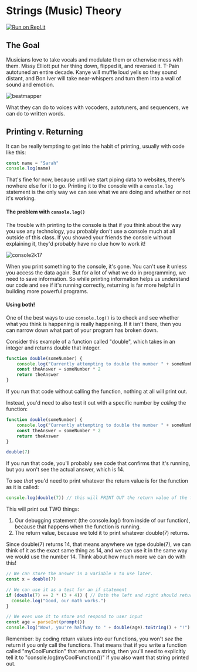 # Strings (Music) Theory

[![Run on Repl.it](https://repl.it/badge/github/upperlinecode/string-theory-javascript-methods)](https://repl.it/github/upperlinecode/string-theory-javascript-methods)

## The Goal

Musicians love to take vocals and modulate them or otherwise mess with them. Missy Elliott put her thing down, flipped it, and reversed it. T-Pain autotuned an entire decade. Kanye will muffle loud yells so they sound distant, and Bon Iver will take near-whispers and turn them into a wall of sound and emotion.

![beatmapper](https://media.giphy.com/media/10ZQLUWJ4HwvS/giphy.gif)

What they can do to voices with vocoders, autotuners, and sequencers, we can do to written words.

## Printing v. Returning

It can be really tempting to get into the habit of printing, usually with code like this:

```javascript
const name = "Sarah"
console.log(name)
```

That's fine for now, because until we start piping data to websites, there's nowhere else for it to go. Printing it to the console with a `console.log` statement is the only way we can see what we are doing and whether or not it's working.

#### The problem with `console.log()`

The trouble with printing to the console is that if you think about the way you use any technology, you probably don't use a console much at all outside of this class. If you showed your friends the console without explaining it, they'd probably have no clue how to work it!

![console2k17](https://media.giphy.com/media/yR4xZagT71AAM/giphy.gif)

When you print something to the console, it's gone. You can't use it unless you access the data again. But for a lot of what we do in programming, we need to save information. So while printing information helps us understand our code and see if it's running correctly, returning is far more helpful in building more powerful programs.

#### Using both!

One of the best ways to use `console.log()` is to check and see whether what you think is happening is really happening. If it isn't there, then you can narrow down what part of your program has broken down.

Consider this example of a function called "double", which takes in an integer and returns double that integer.

```javascript
function double(someNumber) {
    console.log("Currently attempting to double the number " + someNumber.toString())
    const theAnswer = someNumber * 2
    return theAnswer
}
```

If you run that code without calling the function, nothing at all will print out.

Instead, you'd need to also test it out with a specific number by *calling* the function:

```javascript
function double(someNumber) {
    console.log("Currently attempting to double the number " + someNumber.toString())
    const theAnswer = someNumber * 2
    return theAnswer
}

double(7)
```

If you run that code, you'll probably see code that confirms that it's running, but you won't see the actual answer, which is 14.

To see *that* you'd need to print whatever the return value is for the function as it is called:

```javascript
console.log(double(7)) // this will PRINT OUT the return value of the function we just wrote.
```

This will print out TWO things:
1. Our debugging statement (the console.log() from inside of our function), because that happens when the function is running.
2. The return value, because we told it to print whatever double(7) returns.

Since double(7) returns 14, that means anywhere we type double(7), we can think of it as the exact same thing as 14, and we can use it in the same way we would use the number 14. Think about how much more we can do with this!

```javascript
// We can store the answer in a variable x to use later.
const x = double(7)

// We can use it as a test for an if statement
if (double(7) == 2 * (3 + 4)) { // Both the left and right should return the number 14
  console.log("Good, our math works.")
}

// We even use it to store and respond to user input
const age = parseInt(prompt())
console.log("Wow!, you're halfway to " + double(age).toString() + "!")
```

Remember: by coding return values into our functions, you won't *see* the return if you only call the functions. That means that if you write a function called "myCoolFunction" that returns a string, then you'll need to explicitly tell it to "console.log(myCoolFunction())" if you also want that string printed out.

